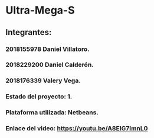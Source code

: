 # Ultra-Mega-S
## Integrantes:
### 2018155978 Daniel Villatoro.
### 2018229200 Daniel Calderón.
### 2018176339 Valery Vega.

### Estado del proyecto: 1.
### Plataforma utilizada: Netbeans.
### Enlace del video: https://youtu.be/A8EIG7ImnL0

